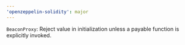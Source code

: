 ```yaml
---
'openzeppelin-solidity': major
---
```


`BeaconProxy`: Reject value in initialization unless a payable function is explicitly invoked.
